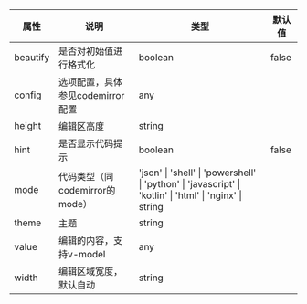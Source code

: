 属性 | 说明 | 类型 | 默认值 
------ | ------ | ------ | ---
beautify|是否对初始值进行格式化|boolean|false
config|选项配置，具体参见codemirror配置|any|
height|编辑区高度|string|
hint|是否显示代码提示|boolean|false
mode|代码类型（同codemirror的mode）|'json' \| 'shell' \| 'powershell' \| 'python' \| 'javascript' \| 'kotlin' \| 'html' \| 'nginx' \| string|
theme|主题|string|
value|编辑的内容，支持v-model|any|
width|编辑区域宽度，默认自动|string|
